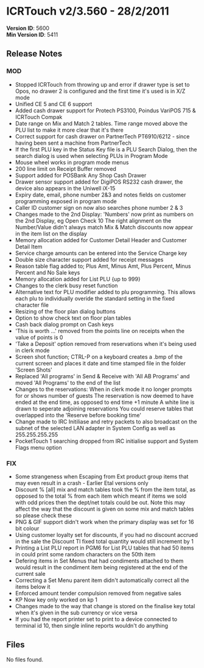 # ICRTouch v2/3.560 - 28/2/2011

__Version ID__: 5600
<br>__Min Version ID__: 5411

## Release Notes
### MOD
- Stopped ICRTouch from throwing up and error if drawer type is set to Opos, no drawer 2 is configured and the first time it's used is in X/Z mode
- Unified CE 5 and CE 6 support
- Added cash drawer support for Protech PS3100, Poindus VariPOS 715 & ICRTouch Compak
- Date range on Mix and Match 2 tables.  Time range moved above the PLU list to make it more clear that it's there
- Correct support for cash drawer on PartnerTech PT6910/6212 - since having been sent a machine from PartnerTech
- If the first PLU key in the Status Key file is a PLU Search Dialog, then the search dialog is used when selecting PLUs in Program Mode
- Mouse wheel works in program mode menus
- 200 line limit on Receipt Buffer removed
- Support added for POSBank Any Shop Cash Drawer
- Drawer sensor support added for DigiPOS RS232 cash drawer, the device also appears in the Uniwell iX-15
- Expiry date, email, phone number 2&3 and notes fields on customer programming exposed in program mode
- Caller ID customer sign on now also searches phone number 2 & 3
- Changes made to the 2nd Display:
'Numbers' now print as numbers on the 2nd Display, eg Open Check 10
The right alignment on the Number/Value didn't always match
Mix & Match discounts now appear in the item list on the display
- Memory allocation added for Customer Detail Header and Customer Detail Item
- Service charge amounts can be entered into the Service Charge key
- Double size character support added for receipt messages
- Reason table flag added to; Plus Amt, Minus Amt, Plus Percent, Minus Percent and No Sale keys
- Memory allocation added for List PLU {up to 999}
- Changes to the clerk busy reset function
- Alternative text for PLU modifier added to plu programming.  This allows each plu to individually overide the standard setting in the fixed character file
- Resizing of the floor plan dialog buttons
- Option to show check text on floor plan tables
- Cash back dialog prompt on Cash keys
- 'This is worth ...' removed from the points line on receipts when the value of points is 0
- 'Take a Deposit' option removed from reservations when it's being used in clerk mode
- Screen shot function; CTRL-P on a keyboard creates a .bmp of the current screen and places it date and time stamped file in the folder 'Screen Shots'
- Replaced 'All programs' in Send & Receive with 'All AB Programs' and moved 'All Programs' to the end of the list
- Changes to the reservations:
When in clerk mode it no longer prompts for or shows number of guests
The reservation is now deemed to have ended at the end time, as opposed to end time +1 minute
A white line is drawn to seperate adjoining reservations
You could reserve tables that overlapped into the 'Reserve before booking time'
- Change made to IRC Initiliase and retry packets to also broadcast on the subnet of the selected LAN adapter in System Config as well as 255.255.255.255
- PocketTouch 1 searching dropped from IRC initialise support and System Flags menu option

### FIX
- Some strangeness when Escaping from Ext product group items that may even result in a crash - Earlier Etal versions only
- Discount % [all] mix and match tables took the % from the item total, as opposed to the total % from each item which meant if items we sold with odd prices then the dept/net totals could be out.  Note this may affect the way that the discount is given on some mix and match tables so please check these
- PNG & GIF support didn't work when the primary display was set for 16 bit colour
- Using customer loyalty set for discounts, if you had no discount accrued in the sale the Discount Tl fixed total quantity would still increment by 1
- Printing a List PLU report in PGM6 for List PLU tables that had 50 items in could print some random characters on the 50th item
- Defering items in Set Menus that had condiments attached to them would result in the condiment item being registered at the end of the current sale
- Correcting a Set Menu parent item didn't automatically correct all the items below it
- Enforced amount tender compulsion removed from negative sales
- KP Now key only worked on kp 1
- Changes made to the way that change is stored on the finalise key total when it's given in the sub currency or vice versa
- If you had the report printer set to print to a device connected to terminal id 10, then single inline reports wouldn't do anything

## Files
No files found.

